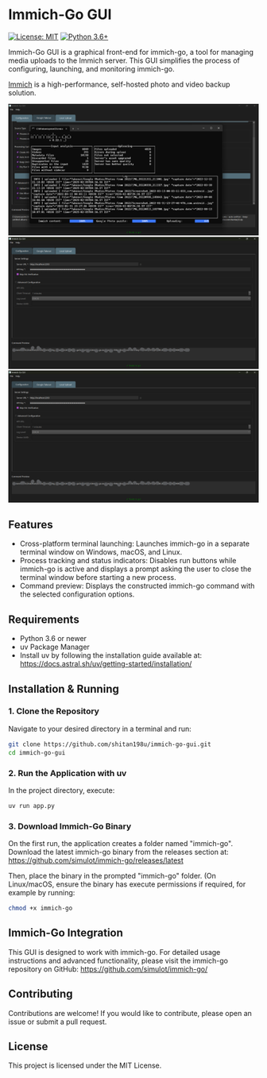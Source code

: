 # Immich-Go GUI

[![License: MIT](https://img.shields.io/badge/License-MIT-yellow.svg)](https://opensource.org/licenses/MIT)
[![Python 3.6+](https://img.shields.io/badge/python-3.6+-blue.svg)](https://www.python.org/downloads/)

Immich-Go GUI is a graphical front-end for immich-go, a tool for managing media uploads to the Immich server. This GUI simplifies the process of configuring, launching, and monitoring immich-go.

[Immich](https://github.com/immich-app/immich) is a high-performance, self-hosted photo and video backup solution.

![Screenshot](screenshots/screenshot.png)
![Screenshot](screenshots/screenshot1.png)
![Screenshot](screenshots/screenshot2.png)

## Features

* Cross-platform terminal launching: Launches immich-go in a separate terminal window on Windows, macOS, and Linux.
* Process tracking and status indicators: Disables run buttons while immich-go is active and displays a prompt asking the user to close the terminal window before starting a new process.
* Command preview: Displays the constructed immich-go command with the selected configuration options.

## Requirements

* Python 3.6 or newer
* uv Package Manager
* Install uv by following the installation guide available at:
  https://docs.astral.sh/uv/getting-started/installation/

## Installation & Running

### 1. Clone the Repository
Navigate to your desired directory in a terminal and run:
```bash
git clone https://github.com/shitan198u/immich-go-gui.git
cd immich-go-gui
```

### 2. Run the Application with uv
In the project directory, execute:
```bash
uv run app.py
```

### 3. Download Immich-Go Binary
On the first run, the application creates a folder named "immich-go". Download the latest immich-go binary from the releases section at:
https://github.com/simulot/immich-go/releases/latest

Then, place the binary in the prompted "immich-go" folder. (On Linux/macOS, ensure the binary has execute permissions if required, for example by running:
```bash
chmod +x immich-go
```

## Immich-Go Integration

This GUI is designed to work with immich-go. For detailed usage instructions and advanced functionality, please visit the immich-go repository on GitHub:
https://github.com/simulot/immich-go/

## Contributing

Contributions are welcome! If you would like to contribute, please open an issue or submit a pull request.

## License

This project is licensed under the MIT License.
